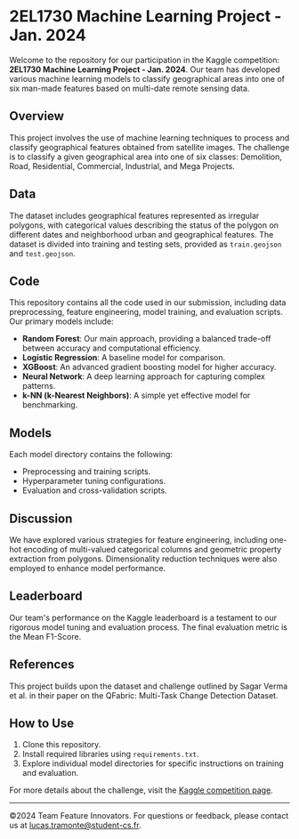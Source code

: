 # 2EL1730 Machine Learning Project - Jan. 2024

Welcome to the repository for our participation in the Kaggle competition: **2EL1730 Machine Learning Project - Jan. 2024**. Our team has developed various machine learning models to classify geographical areas into one of six man-made features based on multi-date remote sensing data.

## Overview

This project involves the use of machine learning techniques to process and classify geographical features obtained from satellite images. The challenge is to classify a given geographical area into one of six classes: Demolition, Road, Residential, Commercial, Industrial, and Mega Projects.

## Data

The dataset includes geographical features represented as irregular polygons, with categorical values describing the status of the polygon on different dates and neighborhood urban and geographical features. The dataset is divided into training and testing sets, provided as `train.geojson` and `test.geojson`.

## Code

This repository contains all the code used in our submission, including data preprocessing, feature engineering, model training, and evaluation scripts. Our primary models include:

- **Random Forest**: Our main approach, providing a balanced trade-off between accuracy and computational efficiency.
- **Logistic Regression**: A baseline model for comparison.
- **XGBoost**: An advanced gradient boosting model for higher accuracy.
- **Neural Network**: A deep learning approach for capturing complex patterns.
- **k-NN (k-Nearest Neighbors)**: A simple yet effective model for benchmarking.

## Models

Each model directory contains the following:

- Preprocessing and training scripts.
- Hyperparameter tuning configurations.
- Evaluation and cross-validation scripts.

## Discussion

We have explored various strategies for feature engineering, including one-hot encoding of multi-valued categorical columns and geometric property extraction from polygons. Dimensionality reduction techniques were also employed to enhance model performance.

## Leaderboard

Our team's performance on the Kaggle leaderboard is a testament to our rigorous model tuning and evaluation process. The final evaluation metric is the Mean F1-Score.

## References

This project builds upon the dataset and challenge outlined by Sagar Verma et al. in their paper on the QFabric: Multi-Task Change Detection Dataset.

## How to Use

1. Clone this repository.
2. Install required libraries using `requirements.txt`.
3. Explore individual model directories for specific instructions on training and evaluation.

For more details about the challenge, visit the [Kaggle competition page](https://kaggle.com/competitions/2el1730-machine-learning-project-january-2024).

---

©2024 Team Feature Innovators. For questions or feedback, please contact us at lucas.tramonte@student-cs.fr.
